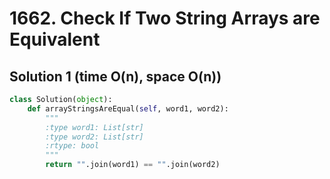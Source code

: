 # 1662. Check If Two String Arrays are Equivalent

## Solution 1 (time O(n), space O(n))

```python
class Solution(object):
    def arrayStringsAreEqual(self, word1, word2):
        """
        :type word1: List[str]
        :type word2: List[str]
        :rtype: bool
        """
        return "".join(word1) == "".join(word2)
```
